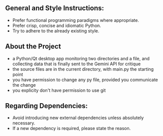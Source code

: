 ## General and Style Instructions:

- Prefer functional programming paradigms where appropriate.
- Prefer crisp, concise and idiomatic Python.
- Try to adhere to the already existing style.

## About the Project

- a Python/Qt desktop app monitoring two directories and a file, and collecting data that is finally sent to the Gemini API for critique
- the source files are in the current directory, with main.py the starting point
- you have permission to change any py file, provided you communicate the change
- you explicity don't have permission to use git

## Regarding Dependencies:

- Avoid introducing new external dependencies unless absolutely necessary.
- If a new dependency is required, please state the reason.




